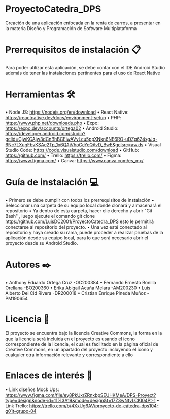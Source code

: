 # ProyectoCatedra_DPS
Creación de una aplicación enfocada en la renta de carros, a presentar en la materia Diseño y Programación de Software Multiplataforma
# Prerrequisitos de instalación 📋
Para poder utilizar esta aplicación, se debe contar con el IDE Android Studio además de tener las instalaciones pertinentes para el uso de React Native
# Herramientas 🛠️
  •	Node JS: https://nodejs.org/en/download
  •	React Native: https://reactnative.dev/docs/environment-setup
  •	PHP: https://www.php.net/downloads.php
  •	Expo: https://expo.dev/accounts/ortega02
  •	Android Studio: https://developer.android.com/studio?gclid=CjwKCAjw3dCnBhBCEiwAVvLcu5ppXNkn6NE6RO-uDZg624xgJq-6Nc7LXugFbvKSAe2Tp_1x6QAjVhoCcYcQAvD_BwE&gclsrc=aw.ds
  •	Visual Studio Code: https://code.visualstudio.com/download
  •	GitHub: https://github.com/
  •	Trello: https://trello.com/
  •	Figma: https://www.figma.com/
  •	Canva: https://www.canva.com/es_mx/
# Guía de instalación 💻
  •	Primero se debe cumplir con todos los prerrequisitos de instalación
  •	Seleccionar una carpeta de su equipo local donde clonará y almacenará el repositorio
  •	Ya dentro de esta carpeta, hacer clic derecho y  abrir "Git Bash" , luego ejecute el comando git clone https://github.com/LuisDC2001/ProyectoCatedra_DPS esto le permitirá conectarse al repositorio del proyecto.
  •	Una vez esté conectado al repositorio y haya creado su rama, puede proceder a realizar pruebas de la aplicación desde su equipo local, para lo que será necesario abrir el proyecto desde su Android Studio.
# Autores ✒️
  •	Anthony Eduardo Ortega Cruz -OC200384 
  •	Fernando Ernesto Bonilla Orellana -BO200360 
  •	Erika Abigail Acuña Melara -AM200230 
  •	Luis Alberto Del Cid Rivera -DR200018 
  •	Cristian Enrique Pineda Muñoz -PM190654 
# Licencia 📄
El proyecto se encuentra bajo la licencia Creative Commons, la forma en la que la licencia será incluida en el proyecto es usando el icono correspondiente de la licencia, el cual es facilitado en la página oficial de Creative Commons, en un apartado del proyecto incluyendo el ícono y cualquier otra información relevante y correspondiente a ello
# Enlaces de interés 👀
  •	Link diseños Mock Ups: https://www.figma.com/file/ey8PkUxrZRnxbpSEUHKMeA/DPS-Proyect?type=design&node-id=11%3A19&mode=design&t=17Z3wNtyLCKI04Pt-1
  •	Link Trello: https://trello.com/b/4XxUg6AV/proyecto-de-cátedra-dps104-g01t-grupo-04

